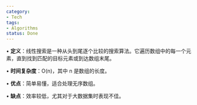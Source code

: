 ```yaml
---
category:
- Tech
tags:
- Algorithms
status: Done
---
```




• **定义**：线性搜索是一种从头到尾逐个比较的搜索算法。它遍历数组中的每一个元素，直到找到匹配的目标元素或到达数组末尾。

• **时间复杂度**：O(n)，其中 n 是数组的长度。

• **优点**：简单易懂，适合处理无序数组。

• **缺点**：效率较低，尤其对于大数据集时表现不佳。